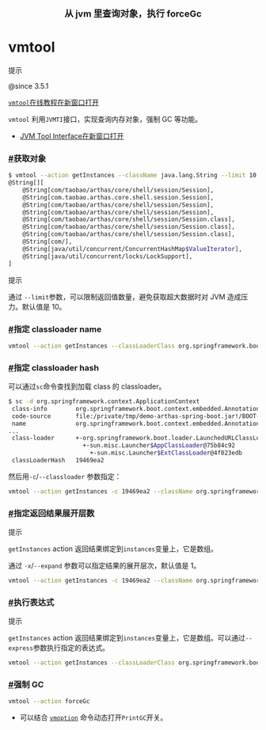<center><font size="4"><b>从 jvm 里查询对象，执行 forceGc</b></font></center>

# vmtool

提示

@since 3.5.1

[`vmtool`在线教程在新窗口打开](https://arthas.aliyun.com/doc/arthas-tutorials.html?language=cn&id=command-vmtool)

`vmtool` 利用`JVMTI`接口，实现查询内存对象，强制 GC 等功能。

- [JVM Tool Interface在新窗口打开](https://docs.oracle.com/javase/8/docs/platform/jvmti/jvmti.html)

### [#](https://arthas.aliyun.com/doc/vmtool.html#获取对象)获取对象

```bash
$ vmtool --action getInstances --className java.lang.String --limit 10
@String[][
    @String[com/taobao/arthas/core/shell/session/Session],
    @String[com.taobao.arthas.core.shell.session.Session],
    @String[com/taobao/arthas/core/shell/session/Session],
    @String[com/taobao/arthas/core/shell/session/Session],
    @String[com/taobao/arthas/core/shell/session/Session.class],
    @String[com/taobao/arthas/core/shell/session/Session.class],
    @String[com/taobao/arthas/core/shell/session/Session.class],
    @String[com/],
    @String[java/util/concurrent/ConcurrentHashMap$ValueIterator],
    @String[java/util/concurrent/locks/LockSupport],
]
```

提示

通过 `--limit`参数，可以限制返回值数量，避免获取超大数据时对 JVM 造成压力。默认值是 10。

### [#](https://arthas.aliyun.com/doc/vmtool.html#指定-classloader-name)指定 classloader name



```bash
vmtool --action getInstances --classLoaderClass org.springframework.boot.loader.LaunchedURLClassLoader --className org.springframework.context.ApplicationContext
```

### [#](https://arthas.aliyun.com/doc/vmtool.html#指定-classloader-hash)指定 classloader hash

可以通过`sc`命令查找到加载 class 的 classloader。

```bash
$ sc -d org.springframework.context.ApplicationContext
 class-info        org.springframework.boot.context.embedded.AnnotationConfigEmbeddedWebApplicationContext
 code-source       file:/private/tmp/demo-arthas-spring-boot.jar!/BOOT-INF/lib/spring-boot-1.5.13.RELEASE.jar!/
 name              org.springframework.boot.context.embedded.AnnotationConfigEmbeddedWebApplicationContext
...
 class-loader      +-org.springframework.boot.loader.LaunchedURLClassLoader@19469ea2
                     +-sun.misc.Launcher$AppClassLoader@75b84c92
                       +-sun.misc.Launcher$ExtClassLoader@4f023edb
 classLoaderHash   19469ea2
```

然后用`-c`/`--classloader` 参数指定：



```bash
vmtool --action getInstances -c 19469ea2 --className org.springframework.context.ApplicationContext
```

### [#](https://arthas.aliyun.com/doc/vmtool.html#指定返回结果展开层数)指定返回结果展开层数

提示

`getInstances` action 返回结果绑定到`instances`变量上，它是数组。

通过 `-x`/`--expand` 参数可以指定结果的展开层次，默认值是 1。

```bash
vmtool --action getInstances -c 19469ea2 --className org.springframework.context.ApplicationContext -x 2
```

### [#](https://arthas.aliyun.com/doc/vmtool.html#执行表达式)执行表达式

提示

`getInstances` action 返回结果绑定到`instances`变量上，它是数组。可以通过`--express`参数执行指定的表达式。

```bash
vmtool --action getInstances --classLoaderClass org.springframework.boot.loader.LaunchedURLClassLoader --className org.springframework.context.ApplicationContext --express 'instances[0].getBeanDefinitionNames()'
```

### [#](https://arthas.aliyun.com/doc/vmtool.html#强制-gc)强制 GC

```bash
vmtool --action forceGc
```

- 可以结合 [`vmoption`](https://arthas.aliyun.com/doc/vmoption.html) 命令动态打开`PrintGC`开关。